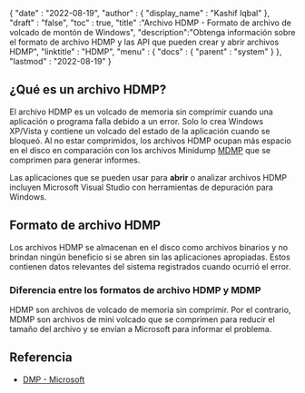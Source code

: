 {
  "date" : "2022-08-19",
  "author" : {
    "display_name" : "Kashif Iqbal"
},
  "draft" : "false",
  "toc" : true,
  "title" :"Archivo HDMP - Formato de archivo de volcado de montón de Windows",
  "description":"Obtenga información sobre el formato de archivo HDMP y las API que pueden crear y abrir archivos HDMP",
  "linktitle" : "HDMP",
  "menu" : {
    "docs" : {
      "parent" : "system"
}
},
  "lastmod" : "2022-08-19"
}

## ¿Qué es un archivo HDMP?

El archivo HDMP es un volcado de memoria sin comprimir cuando una aplicación o programa falla debido a un error. Solo lo crea Windows XP/Vista y contiene un volcado del estado de la aplicación cuando se bloqueó. Al no estar comprimidos, los archivos HDMP ocupan más espacio en el disco en comparación con los archivos Minidump [MDMP](/es/system/mdmp/) que se comprimen para generar informes.

Las aplicaciones que se pueden usar para **abrir** o analizar archivos HDMP incluyen Microsoft Visual Studio con herramientas de depuración para Windows.

## Formato de archivo HDMP

Los archivos HDMP se almacenan en el disco como archivos binarios y no brindan ningún beneficio si se abren sin las aplicaciones apropiadas. Estos contienen datos relevantes del sistema registrados cuando ocurrió el error.

### Diferencia entre los formatos de archivo HDMP y MDMP

HDMP son archivos de volcado de memoria sin comprimir. Por el contrario, MDMP son archivos de mini volcado que se comprimen para reducir el tamaño del archivo y se envían a Microsoft para informar el problema.

## Referencia ##

* [DMP - Microsoft](https://learn.microsoft.com/en-us/troubleshoot/windows-client/performance/read-small-memory-dump-file)

